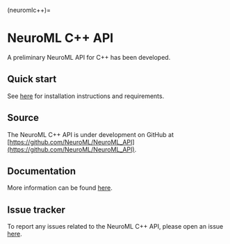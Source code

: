 (neuromlc++)=
# NeuroML C++ API

A preliminary NeuroML API for C++ has been developed. 

## Quick start

See [here](https://github.com/NeuroML/NeuroML_API) for installation instructions and requirements.

## Source

The NeuroML C++ API is under development on GitHub at [https://github.com/NeuroML/NeuroML_API](https://github.com/NeuroML/NeuroML_API).

## Documentation

More information can be found [here](https://github.com/NeuroML/NeuroML_API).

## Issue tracker

To report any issues related to the NeuroML C++ API, please open an issue [here](https://github.com/NeuroML/NeuroML_API/issues).
